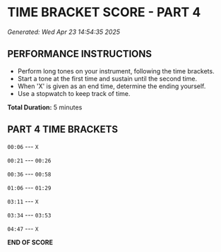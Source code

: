 # TIME BRACKET SCORE - PART 4
*Generated: Wed Apr 23 14:54:35 2025*

## PERFORMANCE INSTRUCTIONS
- Perform long tones on your instrument, following the time brackets.
- Start a tone at the first time and sustain until the second time.
- When 'X' is given as an end time, determine the ending yourself.
- Use a stopwatch to keep track of time.

**Total Duration:** 5 minutes

## PART 4 TIME BRACKETS

`00:06` --- `X`

`00:21` --- `00:26`

`00:36` --- `00:58`

`01:06` --- `01:29`

`03:11` --- `X`

`03:34` --- `03:53`

`04:47` --- `X`

**END OF SCORE**
